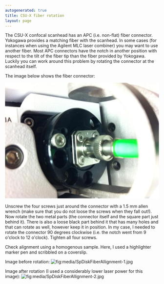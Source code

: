 ```yaml
---
autogenerated: true
title: CSU-X fiber rotation
layout: page
---
```


The CSU-X confocal scanhead has an APC (i.e. non-flat) fiber connector.
Yokogawa provides a matching fiber with the scanhead. In some cases (for
instances when using the Agilent MLC laser combiner) you may want to use
another fiber. Most APC connectors have the notch in another position
with respect to the tilt of the fiber tip than the fiber provided by
Yokogawa. Luckily you can work around this problem by rotating the
connector at the scanhead itself.

The image below shows the fiber connector:

![](media/CSUX.jpg "media/CSUX.jpg")

Unscrew the four screws just around the connector with a 1.5 mm allen
wrench (make sure that you do not loose the screws when they fall out!).
Now rotate the two metal parts (the connector itself and the square part
just behind it). There is also a loose black part behind it that has
many holes and that can rotate as well, however keep it in position. In
my case, I needed to rotate the connector 90 degrees clockwise (i.e. the
notch went from 9 o'clock to 12 o'clock). Tighten all four screws.

Check alignment using a homogenous sample. Here, I used a highlighter
marker pen and scribbled on a coverslip.

Image before rotation:
![](media/SpDiskFiberAllignment-1.jpg‎ "fig:media/SpDiskFiberAllignment-1.jpg‎")

Image after rotation (I used a considerably lower laser power for this
image):
![](media/SpDiskFiberAllignment-2.jpg‎ "fig:media/SpDiskFiberAllignment-2.jpg‎")

